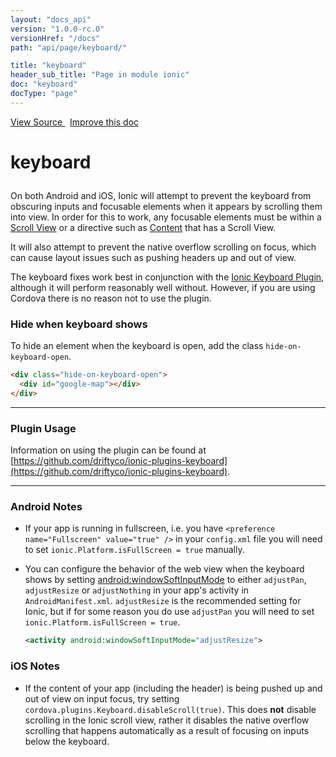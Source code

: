```yaml
---
layout: "docs_api"
version: "1.0.0-rc.0"
versionHref: "/docs"
path: "api/page/keyboard/"

title: "keyboard"
header_sub_title: "Page in module ionic"
doc: "keyboard"
docType: "page"
---
```


<div class="improve-docs">
  <a href='http://github.com/driftyco/ionic/tree/1.x/js/utils/keyboard.js#L1'>
    View Source
  </a>
  &nbsp;
  <a href='http://github.com/driftyco/ionic/edit/master/js/utils/keyboard.js#L1'>
    Improve this doc
  </a>
</div>




<h1 class="api-title">

  keyboard



</h1>





On both Android and iOS, Ionic will attempt to prevent the keyboard from
obscuring inputs and focusable elements when it appears by scrolling them
into view.  In order for this to work, any focusable elements must be within
a [Scroll View](http://ionicframework.com/docs/api/directive/ionScroll/)
or a directive such as [Content](http://ionicframework.com/docs/api/directive/ionContent/)
that has a Scroll View.

It will also attempt to prevent the native overflow scrolling on focus,
which can cause layout issues such as pushing headers up and out of view.

The keyboard fixes work best in conjunction with the
[Ionic Keyboard Plugin](https://github.com/driftyco/ionic-plugins-keyboard),
although it will perform reasonably well without.  However, if you are using
Cordova there is no reason not to use the plugin.

### Hide when keyboard shows

To hide an element when the keyboard is open, add the class `hide-on-keyboard-open`.

```html
<div class="hide-on-keyboard-open">
  <div id="google-map"></div>
</div>
```
----------

### Plugin Usage
Information on using the plugin can be found at
[https://github.com/driftyco/ionic-plugins-keyboard](https://github.com/driftyco/ionic-plugins-keyboard).

----------

### Android Notes
- If your app is running in fullscreen, i.e. you have
  `<preference name="Fullscreen" value="true" />` in your `config.xml` file
  you will need to set `ionic.Platform.isFullScreen = true` manually.

- You can configure the behavior of the web view when the keyboard shows by setting
  [android:windowSoftInputMode](http://developer.android.com/reference/android/R.attr.html#windowSoftInputMode)
  to either `adjustPan`, `adjustResize` or `adjustNothing` in your app's
  activity in `AndroidManifest.xml`. `adjustResize` is the recommended setting
  for Ionic, but if for some reason you do use `adjustPan` you will need to
  set `ionic.Platform.isFullScreen = true`.

  ```xml
  <activity android:windowSoftInputMode="adjustResize">

  ```

### iOS Notes
- If the content of your app (including the header) is being pushed up and
  out of view on input focus, try setting `cordova.plugins.Keyboard.disableScroll(true)`.
  This does **not** disable scrolling in the Ionic scroll view, rather it
  disables the native overflow scrolling that happens automatically as a
  result of focusing on inputs below the keyboard.










  

  
  
  






